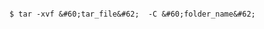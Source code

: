 <!-- layout:code post: 1970-09-26-manage-backups_unzip-your-backup -->

```

$ tar -xvf &#60;tar_file&#62;  -C &#60;folder_name&#62;

```
